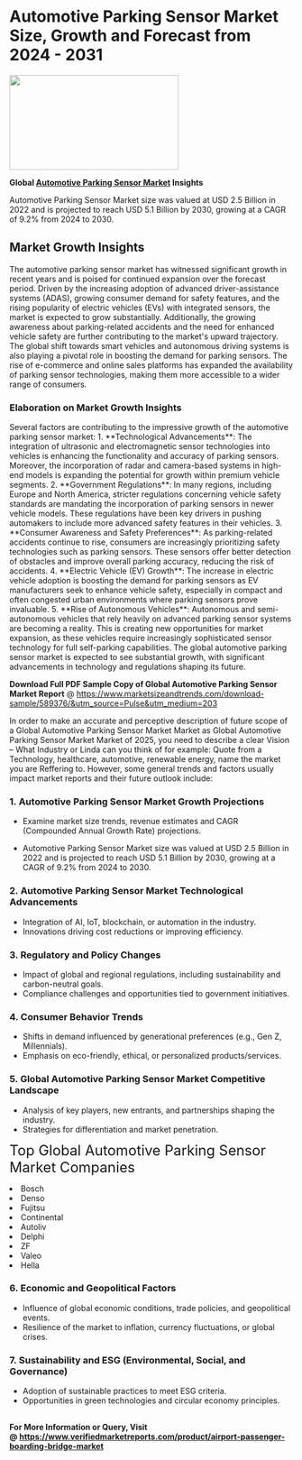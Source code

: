 <H1>Automotive Parking Sensor Market Size, Growth and Forecast from 2024 - 2031</H1><img class="aligncenter size-medium wp-image-584254" src="https://thirdeyenews.in/wp-content/uploads/2024/09/Global-Market-Research-300x168.jpeg" alt="" width="300" height="168" /><p><strong>Global&nbsp;<a href="https://www.marketsizeandtrends.com/download-sample/589376/&amp;utm_source=Pulse&amp;utm_medium=203">Automotive Parking Sensor Market</a> Insights</strong></p><p>Automotive Parking Sensor Market size was valued at USD 2.5 Billion in 2022 and is projected to reach USD 5.1 Billion by 2030, growing at a CAGR of 9.2% from 2024 to 2030.</p><p><h2>Market Growth Insights</h2> The automotive parking sensor market has witnessed significant growth in recent years and is poised for continued expansion over the forecast period. Driven by the increasing adoption of advanced driver-assistance systems (ADAS), growing consumer demand for safety features, and the rising popularity of electric vehicles (EVs) with integrated sensors, the market is expected to grow substantially. Additionally, the growing awareness about parking-related accidents and the need for enhanced vehicle safety are further contributing to the market's upward trajectory. The global shift towards smart vehicles and autonomous driving systems is also playing a pivotal role in boosting the demand for parking sensors. The rise of e-commerce and online sales platforms has expanded the availability of parking sensor technologies, making them more accessible to a wider range of consumers. <h3>Elaboration on Market Growth Insights</h3> Several factors are contributing to the impressive growth of the automotive parking sensor market: 1. **Technological Advancements**: The integration of ultrasonic and electromagnetic sensor technologies into vehicles is enhancing the functionality and accuracy of parking sensors. Moreover, the incorporation of radar and camera-based systems in high-end models is expanding the potential for growth within premium vehicle segments. 2. **Government Regulations**: In many regions, including Europe and North America, stricter regulations concerning vehicle safety standards are mandating the incorporation of parking sensors in newer vehicle models. These regulations have been key drivers in pushing automakers to include more advanced safety features in their vehicles. 3. **Consumer Awareness and Safety Preferences**: As parking-related accidents continue to rise, consumers are increasingly prioritizing safety technologies such as parking sensors. These sensors offer better detection of obstacles and improve overall parking accuracy, reducing the risk of accidents. 4. **Electric Vehicle (EV) Growth**: The increase in electric vehicle adoption is boosting the demand for parking sensors as EV manufacturers seek to enhance vehicle safety, especially in compact and often congested urban environments where parking sensors prove invaluable. 5. **Rise of Autonomous Vehicles**: Autonomous and semi-autonomous vehicles that rely heavily on advanced parking sensor systems are becoming a reality. This is creating new opportunities for market expansion, as these vehicles require increasingly sophisticated sensor technology for full self-parking capabilities. The global automotive parking sensor market is expected to see substantial growth, with significant advancements in technology and regulations shaping its future. </p><p><span class=""><strong>Download Full PDF Sample Copy of Global Automotive Parking Sensor Market Report</strong> @ <a href="https://www.marketsizeandtrends.com/download-sample/589376/&amp;utm_source=Pulse&amp;utm_medium=203" target="_blank">https://www.marketsizeandtrends.com/download-sample/589376/&amp;utm_source=Pulse&amp;utm_medium=203</a></span></p><p>In order to make an accurate and perceptive description of future scope of a Global&nbsp;Automotive Parking Sensor Market Market as Global&nbsp;Automotive Parking Sensor Market Market of 2025, you need to describe a clear Vision &ndash; What Industry or Linda can you think of for example: Quote from a Technology, healthcare, automotive, renewable energy, name the market you are Reffering to. However, some general trends and factors usually impact market reports and their future outlook include:</p><h3>1.&nbsp;<strong>Automotive Parking Sensor Market Growth Projections</strong></h3><ul><li>Examine market size trends, revenue estimates and CAGR (Compounded Annual Growth Rate) projections.</li><li><p>Automotive Parking Sensor Market size was valued at USD 2.5 Billion in 2022 and is projected to reach USD 5.1 Billion by 2030, growing at a CAGR of 9.2% from 2024 to 2030.</p></li></ul><h3>2.&nbsp;<strong>Automotive Parking Sensor Market Technological Advancements</strong></h3><ul><li>Integration of AI, IoT, blockchain, or automation in the industry.</li><li>Innovations driving cost reductions or improving efficiency.</li></ul><h3>3.&nbsp;<strong>Regulatory and Policy Changes</strong></h3><ul><li>Impact of global and regional regulations, including sustainability and carbon-neutral goals.</li><li>Compliance challenges and opportunities tied to government initiatives.</li></ul><h3>4.&nbsp;<strong>Consumer Behavior Trends</strong></h3><ul><li>Shifts in demand influenced by generational preferences (e.g., Gen Z, Millennials).</li><li>Emphasis on eco-friendly, ethical, or personalized products/services.</li></ul><h3>5.&nbsp;<strong>Global Automotive Parking Sensor Market Competitive Landscape</strong></h3><ul><li>Analysis of key players, new entrants, and partnerships shaping the industry.</li><li>Strategies for differentiation and market penetration.</li></ul><p data-pm-slice="1 1 []"><span style="color: inherit; font-family: inherit; font-size: 25px;">Top Global Automotive Parking Sensor Market Companies</span></p><div class="" data-test-id=""><p><li>Bosch</li><li> Denso</li><li> Fujitsu</li><li> Continental</li><li> Autoliv</li><li> Delphi</li><li> ZF</li><li> Valeo</li><li> Hella</li></p></div><h3>6.&nbsp;<strong>Economic and Geopolitical Factors</strong></h3><ul><li>Influence of global economic conditions, trade policies, and geopolitical events.</li><li>Resilience of the market to inflation, currency fluctuations, or global crises.</li></ul><h3>7.&nbsp;<strong>Sustainability and ESG (Environmental, Social, and Governance)</strong></h3><ul><li>Adoption of sustainable practices to meet ESG criteria.</li><li>Opportunities in green technologies and circular economy principles.</li></ul><h2><strong style="font-size: 14px;">For More Information or Query, Visit @&nbsp;</strong><a style="background-color: #ffffff; font-size: 14px;" href="https://www.marketsizeandtrends.com/report/automotive-parking-sensor-market/" target="_blank">https://www.verifiedmarketreports.com/product/airport-passenger-boarding-bridge-market</a></h2>
